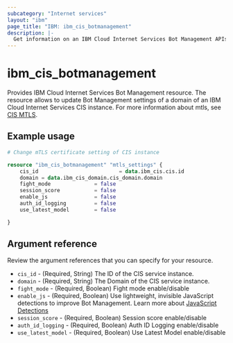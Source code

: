 ```yaml
---
subcategory: "Internet services"
layout: "ibm"
page_title: "IBM: ibm_cis_botmanagement"
description: |-
  Get information on an IBM Cloud Internet Services Bot Management APIs.
---
```


# ibm_cis_botmanagement

 Provides IBM Cloud Internet Services Bot Management resource. The resource allows to update Bot Management settings of a domain of an IBM Cloud Internet Services CIS instance. For more information about mtls, see [CIS MTLS](https://cloud.ibm.com/docs/cis?topic=cis-mtls-features).

## Example usage
```terraform
# Change mTLS certificate setting of CIS instance

resource "ibm_cis_botmanagement" "mtls_settings" {
    cis_id                          = data.ibm_cis.cis.id
    domain = data.ibm_cis_domain.cis_domain.domain
    fight_mode				= false
    session_score			= false
    enable_js				= false
    auth_id_logging			= false
    use_latest_model 		= false

}
```

## Argument reference
Review the argument references that you can specify for your resource. 

- `cis_id` - (Required, String) The ID of the CIS service instance.
- `domain` - (Required, String) The Domain of the CIS service instance.
- `fight_mode` - (Required, Boolean) Fight mode enable/disable
- `enable_js` - (Required, Boolean) Use lightweight, invisible JavaScript detections to improve Bot Management. Learn more about [JavaScript Detections](https://developers.cloudflare.com/bots/reference/javascript-detections/)
- `session_score` - (Required, Boolean) Session score enable/disable
- `auth_id_logging` - (Required, Boolean) Auth ID Logging enable/disable
- `use_latest_model` - (Required, Boolean) Use Latest Model enable/disable



